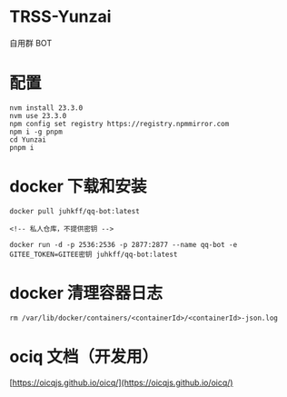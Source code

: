 # TRSS-Yunzai

自用群 BOT

# 配置

```console
nvm install 23.3.0
nvm use 23.3.0
npm config set registry https://registry.npmmirror.com
npm i -g pnpm
cd Yunzai
pnpm i
```

# docker 下载和安装

```console
docker pull juhkff/qq-bot:latest

<!-- 私人仓库，不提供密钥 -->

docker run -d -p 2536:2536 -p 2877:2877 --name qq-bot -e GITEE_TOKEN=GITEE密钥 juhkff/qq-bot:latest
```

# docker 清理容器日志

```console
rm /var/lib/docker/containers/<containerId>/<containerId>-json.log
```

# ociq 文档（开发用）

[https://oicqjs.github.io/oicq/](https://oicqjs.github.io/oicq/)
